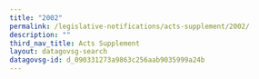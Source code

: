 ```yaml
---
title: "2002"
permalink: /legislative-notifications/acts-supplement/2002/
description: ""
third_nav_title: Acts Supplement
layout: datagovsg-search
datagovsg-id: d_090331273a9863c256aab9035999a24b
---
```

